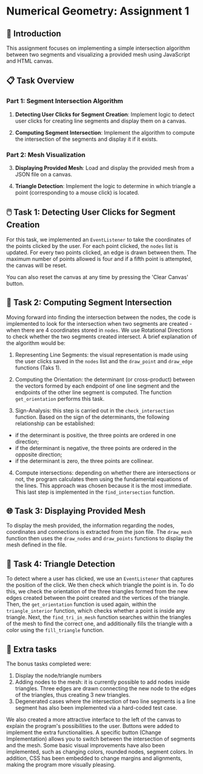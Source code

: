 # Numerical Geometry: Assignment 1

## 📌 Introduction

This assignment focuses on implementing a simple intersection algorithm between two segments and visualizing a provided mesh using JavaScript and HTML canvas.

## 📋 Task Overview

### Part 1: Segment Intersection Algorithm

1. **Detecting User Clicks for Segment Creation**: Implement logic to detect user clicks for creating line segments and display them on a canvas.
   
2. **Computing Segment Intersection**: Implement the algorithm to compute the intersection of the segments and display it if it exists.

### Part 2: Mesh Visualization

3. **Displaying Provided Mesh**: Load and display the provided mesh from a JSON file on a canvas.

4. **Triangle Detection**: Implement the logic to determine in which triangle a point (corresponding to a mouse click) is located.

## 🖱️ Task 1: Detecting User Clicks for Segment Creation

For this task, we implemented an `EventListener` to take the coordinates of the points clicked by the user. For each point clicked, the `nodes` list is updated. For every two points clicked, an edge is drawn between them. The maximum number of points allowed is four and if a fifth point is attempted, the canvas will be reset.

You can also reset the canvas at any time by pressing the 'Clear Canvas' button.

## 📏 Task 2: Computing Segment Intersection

Moving forward into finding the intersection between the nodes, the code is implemented to look for the intersection when two segments are created - when there are 4 coordinates stored in `nodes`. We use Rotational Directions to check whether the two segments created intersect. A brief explanation of the algorithm would be:

1. Representing Line Segments: the visual representation is made using the user clicks saved in the `nodes` list and the `draw_point` and `draw_edge` functions (Taks 1).

2. Computing the Orientation: the determinant (or cross-product) between the vectors formed by each endpoint of one line segment and the endpoints of the other line segment is computed. The function `get_orientation` performs this task.

3. Sign-Analysis: this step is carried out in the `check_intersection` function. Based on the sign of the determinants, the following relationship can be established: 
- if the determinant is positive, the three points are ordered in one direction; 
- if the determinant is negative, the three points are ordered in the opposite direction; 
- if the determinant is zero, the three points are collinear.

4. Compute intersections: depending on whether there are intersections or not, the program calculates them using the fundamental equations of the lines. This approach was chosen because it is the most immediate. This last step is implemented in the `find_intersection` function.

## 🌐 Task 3: Displaying Provided Mesh

To display the mesh provided, the information regarding the nodes, coordinates and connections is extracted from the json file. The `draw_mesh` function then uses the `draw_nodes` and `draw_points` functions to display the mesh defined in the file. 

## 🚩 Task 4: Triangle Detection

To detect where a user has clicked, we use an `EventListener` that captures the position of the click. We then check which triangle the point is in. To do this, we check the orientation of the three triangles formed from the new edges created between the point created and the vertices of the triangle. Then, the `get_orientation` function is used again, within the `triangle_interior` function, which checks whether a point is inside any triangle. Next, the `find_tri_in_mesh` function searches within the triangles of the mesh to find the correct one, and additionally fills the triangle with a color using the `fill_triangle` function.

## 🔮 Extra tasks

The bonus tasks completed were:

1. Display the node/triangle numbers
2. Adding nodes to the mesh: it is currently possible to add nodes inside triangles. Three edges are drawn connecting the new node to the edges of the triangles, thus creating 3 new triangles.
3. Degenerated cases where the intersection of two line segments is a line segment has also been implemented via a hard-coded test case.

We also created a more attractive interface to the left of the canvas to explain the program's possibilities to the user. Buttons were added to implement the extra functionalities. A specific button (Change Implementation) allows you to switch between the intersection of segments and the mesh. Some basic visual improvements have also been implemented, such as changing colors, rounded nodes, segment colors. In addition, CSS has been embedded to change margins and alignments, making the program more visually pleasing.
